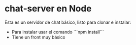 # chat-server en Node

Esta es un servidor de chat básico, listo para clonar e instalar:
 * Para instalar usar el comando ´´´npm install´´´
 * Tiene un front muy básico
 

